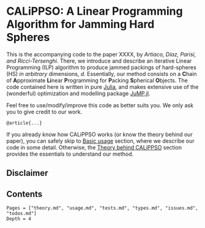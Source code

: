 # CALiPPSO: A Linear Programming Algorithm for Jamming Hard Spheres


This is the accompanying code to the paper XXXX, by *Artiaco, Díaz, Parisi, and Ricci-Tersenghi*. There, we introduce and describe an iterative Linear Programming (ILP) algorithm to produce jammed packings of hard-spheres (HS) *in arbitrary* dimensions, $d$.
Essentially, our method consists on a **C**hain of **A**pproximate **Li**near **P**rogramming for **P**acking **S**pherical **O**bjects.
The code contained here is written in pure [Julia](https://julialang.org/), and makes extensive use of  the (wonderful) optimization and modelling package [JuMP.jl](https://github.com/jump-dev/JuMP.jl). 

Feel free to use/modify/improve this code as better suits you. We only ask you to give credit to our work.

```
@article{...}
```
If you already know how CALiPPSO works (or know the theory behind our paper), you can safely skip to [Basic usage](@ref) section, where we describe our code in some detail. Otherwise, the [Theory behind CALiPPSO](@ref) section provides the essentials to understand our method.

## Disclaimer

## Contents

```@contents
Pages = ["theory.md", "usage.md", "tests.md", "types.md", "issues.md", "todos.md"]
Depth = 4
```




